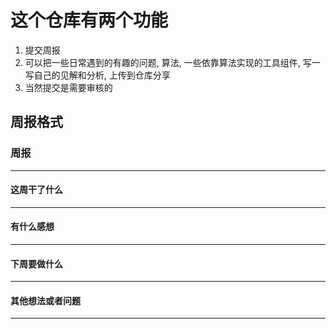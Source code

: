 # 这个仓库有两个功能
1. 提交周报
2. 可以把一些日常遇到的有趣的问题, 算法, 一些依靠算法实现的工具组件, 写一写自己的见解和分析, 上传到仓库分享
3. 当然提交是需要审核的


## 周报格式

### 周报
----
#### 这周干了什么
----
#### 有什么感想
----
#### 下周要做什么
----
#### 其他想法或者问题
----
